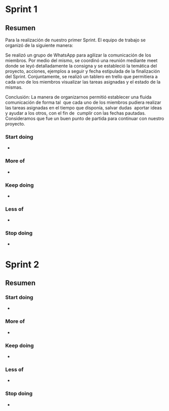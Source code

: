 # Sprint 1
## Resumen
Para la realización de nuestro primer Sprint. El equipo de trabajo se organizó de la siguiente manera:

Se realizó un grupo de WhatsApp para agilizar la comunicación de los miembros. Por medio del mismo, se coordinó una reunión mediante meet donde se leyó detalladamente la consigna y se estableció la temática del proyecto, acciones, ejemplos a seguir y fecha estipulada de la finalización del Sprint.
Conjuntamente, se realizó un tablero en trello que permitiera a cada uno de los miembros visualizar las tareas asignadas y el estado de la mismas.

Conclusión: La manera de organizarnos permitió establecer una fluida comunicación de forma tal  que cada uno de los miembros pudiera realizar las tareas asignadas en el tiempo que disponía, salvar dudas  aportar ideas y ayudar a los otros, con el fin de  cumplir con las fechas pautadas. Consideramos que fue un buen punto de partida para continuar con nuestro proyecto.

### Start doing
-
 

### More of
-
 
### Keep doing
-

### Less of

- 

### Stop doing

- 

# Sprint 2
## Resumen
### Start doing
-
 

### More of
-
 
### Keep doing
-

### Less of

- 

### Stop doing

- 
